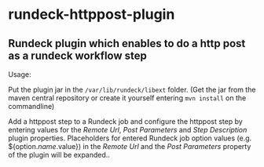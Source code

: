 # rundeck-httppost-plugin
Rundeck plugin which enables to do a http post as a rundeck workflow step
-------------------------------------------------------------------------

Usage:

Put the plugin jar in the `/var/lib/rundeck/libext` folder.
(Get the jar from the maven central repository or create it yourself entering `mvn install` on the commandline)

Add a httppost step to a Rundeck job and configure the httppost step by entering values for
the _Remote Url_, _Post Parameters_ and _Step Description_ plugin properties. Placeholders for entered Rundeck job option values (e.g. ${option._name_.value}) in the _Remote Url_ and the _Post Parameters_ property of the plugin will be expanded..
